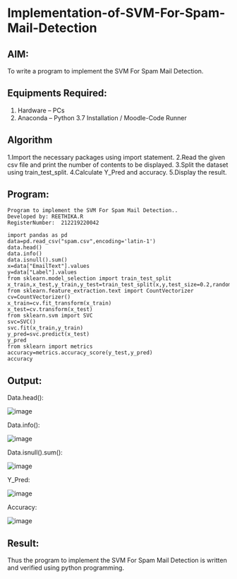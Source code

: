 # Implementation-of-SVM-For-Spam-Mail-Detection

## AIM:
To write a program to implement the SVM For Spam Mail Detection.

## Equipments Required:
1. Hardware – PCs
2. Anaconda – Python 3.7 Installation / Moodle-Code Runner

## Algorithm
1.Import the necessary packages using import statement.
2.Read the given csv file and print the number of contents to be displayed.
3.Split the dataset using train_test_split.
4.Calculate Y_Pred and accuracy.
5.Display the result. 

## Program:
```
Program to implement the SVM For Spam Mail Detection..
Developed by: REETHIKA.R
RegisterNumber:  212219220042

import pandas as pd
data=pd.read_csv("spam.csv",encoding='latin-1')
data.head()
data.info()
data.isnull().sum()
x=data["EmailText"].values
y=data["Label"].values
from sklearn.model_selection import train_test_split 
x_train,x_test,y_train,y_test=train_test_split(x,y,test_size=0.2,random_state=0)
from sklearn.feature_extraction.text import CountVectorizer
cv=CountVectorizer()
x_train=cv.fit_transform(x_train)
x_test=cv.transform(x_test)
from sklearn.svm import SVC
svc=SVC()
svc.fit(x_train,y_train)
y_pred=svc.predict(x_test)
y_pred
from sklearn import metrics
accuracy=metrics.accuracy_score(y_test,y_pred)
accuracy

```

## Output:

Data.head():

![image](https://user-images.githubusercontent.com/98681990/174660497-82d7f30e-c8da-423f-b298-6e3208a42595.png)

Data.info():

![image](https://user-images.githubusercontent.com/98681990/174660571-71df2803-7e89-41d8-93b8-b6862a12eee4.png)

Data.isnull().sum():

![image](https://user-images.githubusercontent.com/98681990/174660705-cc2eb579-3bab-4238-957c-6057094fc173.png)

Y_Pred:

![image](https://user-images.githubusercontent.com/98681990/174660743-c5f26956-4a00-40c8-8e65-a81f579dec6b.png)


Accuracy:

![image](https://user-images.githubusercontent.com/98681990/174660764-eecc1fce-2712-48c1-a8c8-7a83280e987c.png)



## Result:
Thus the program to implement the SVM For Spam Mail Detection is written and verified using python programming.
